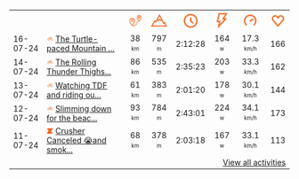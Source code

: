 <table>
    <tr>
        <th></th>
        <th></th>
        <th align="center"><img src="https://raw.githubusercontent.com/robiningelbrecht/strava-activities/master/public/distance.svg" width="30" alt="distance" title="distance"/></th>
        <th align="center"><img src="https://raw.githubusercontent.com/robiningelbrecht/strava-activities/master/public/elevation.svg" width="30" alt="elevation" title="elevation"/></th>
        <th align="center"><img src="https://raw.githubusercontent.com/robiningelbrecht/strava-activities/master/public/time.svg" width="30" alt="time" title="time"/></th>
        <th align="center"><img src="https://raw.githubusercontent.com/robiningelbrecht/strava-activities/master/public/average-watt.svg" width="30" alt="average watts" title="average watts"/></th>
        <th align="center"><img src="https://raw.githubusercontent.com/robiningelbrecht/strava-activities/master/public/average-speed.svg" width="30" alt="average speed" title="average speed"/></th>
        <th align="center"><img src="https://raw.githubusercontent.com/robiningelbrecht/strava-activities/master/public/heart-rate.svg" width="30" alt="average heart rate" title="average heart rate"/></th>
    </tr>
            <tr>
            <td>16-07-24</td>
            <td>
                <img src="https://raw.githubusercontent.com/robiningelbrecht/strava-activities/master/public/activity-ride.svg" width="12" alt="The Turtle-paced Mountain Climber" title="The Turtle-paced Mountain Climber"/>
<a href="https://www.strava.com/activities/11904109407" title="Kcal: 1575 | Gear: None ">The Turtle-paced Mountain ...</a>
            </td>
            <td align="center">38 <sup><sub>km</sub></sup></td>
            <td align="center">797 <sup><sub>m</sub></sup></td>
            <td align="center">2:12:28</td>
            <td align="center">164 <sup><sub>w</sub></sup></td>
            <td align="center">17.3 <sup><sub>km/h</sub></sup></td>
            <td align="center">166</td>
        </tr>
            <tr>
            <td>14-07-24</td>
            <td>
                <img src="https://raw.githubusercontent.com/robiningelbrecht/strava-activities/master/public/activity-ride.svg" width="12" alt="The Rolling Thunder Thighs Adventure" title="The Rolling Thunder Thighs Adventure"/>
<a href="https://www.strava.com/activities/11888904373" title="Kcal: 2105 | Gear: None ">The Rolling Thunder Thighs...</a>
            </td>
            <td align="center">86 <sup><sub>km</sub></sup></td>
            <td align="center">535 <sup><sub>m</sub></sup></td>
            <td align="center">2:35:23</td>
            <td align="center">203 <sup><sub>w</sub></sup></td>
            <td align="center">33.3 <sup><sub>km/h</sub></sup></td>
            <td align="center">162</td>
        </tr>
            <tr>
            <td>13-07-24</td>
            <td>
                <img src="https://raw.githubusercontent.com/robiningelbrecht/strava-activities/master/public/activity-ride.svg" width="12" alt="Watching TDF and riding outside lol" title="Watching TDF and riding outside lol"/>
<a href="https://www.strava.com/activities/11879036627" title="Kcal: 1470 | Gear: None ">Watching TDF and riding ou...</a>
            </td>
            <td align="center">61 <sup><sub>km</sub></sup></td>
            <td align="center">383 <sup><sub>m</sub></sup></td>
            <td align="center">2:01:20</td>
            <td align="center">178 <sup><sub>w</sub></sup></td>
            <td align="center">30.1 <sup><sub>km/h</sub></sup></td>
            <td align="center">144</td>
        </tr>
            <tr>
            <td>12-07-24</td>
            <td>
                <img src="https://raw.githubusercontent.com/robiningelbrecht/strava-activities/master/public/activity-ride.svg" width="12" alt="Slimming down for the beach and heat == cramps 🤕🤕" title="Slimming down for the beach and heat == cramps 🤕🤕"/>
<a href="https://www.strava.com/activities/11872214855" title="Kcal: 2426 | Gear: None ">Slimming down for the beac...</a>
            </td>
            <td align="center">93 <sup><sub>km</sub></sup></td>
            <td align="center">784 <sup><sub>m</sub></sup></td>
            <td align="center">2:43:01</td>
            <td align="center">224 <sup><sub>w</sub></sup></td>
            <td align="center">34.1 <sup><sub>km/h</sub></sup></td>
            <td align="center">173</td>
        </tr>
            <tr>
            <td>11-07-24</td>
            <td>
                                <img src="https://raw.githubusercontent.com/robiningelbrecht/strava-activities/master/public/activity-virtual-ride-zwift.svg" width="12" alt="Crusher Canceled 😭and smoke outside here, at least I have some A/C now" title="Crusher Canceled 😭and smoke outside here, at least I have some A/C now"/>
<a href="https://www.strava.com/activities/11864140956" title="Kcal: 1178 | Gear: None ">Crusher Canceled 😭and smok...</a>
            </td>
            <td align="center">68 <sup><sub>km</sub></sup></td>
            <td align="center">378 <sup><sub>m</sub></sup></td>
            <td align="center">2:03:18</td>
            <td align="center">167 <sup><sub>w</sub></sup></td>
            <td align="center">33.1 <sup><sub>km/h</sub></sup></td>
            <td align="center">113</td>
        </tr>
                <tr>
            <td colspan="8" align="right"><a href="https://github.com/robiningelbrecht/strava-activities#activities">View all activities</a></td>
        </tr>
    </table>
